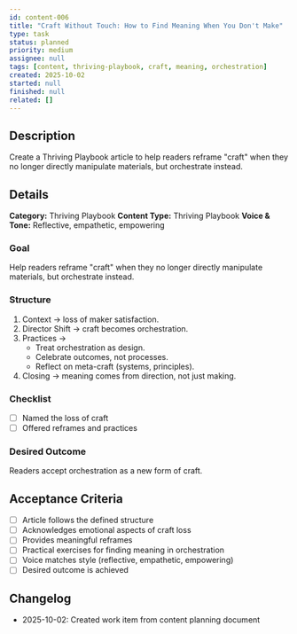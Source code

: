 ```yaml
---
id: content-006
title: "Craft Without Touch: How to Find Meaning When You Don't Make"
type: task
status: planned
priority: medium
assignee: null
tags: [content, thriving-playbook, craft, meaning, orchestration]
created: 2025-10-02
started: null
finished: null
related: []
---
```


## Description

Create a Thriving Playbook article to help readers reframe "craft" when they no longer directly manipulate materials, but orchestrate instead.

## Details

**Category:** Thriving Playbook
**Content Type:** Thriving Playbook
**Voice & Tone:** Reflective, empathetic, empowering

### Goal
Help readers reframe "craft" when they no longer directly manipulate materials, but orchestrate instead.

### Structure
1. Context → loss of maker satisfaction.
2. Director Shift → craft becomes orchestration.
3. Practices →
   - Treat orchestration as design.
   - Celebrate outcomes, not processes.
   - Reflect on meta-craft (systems, principles).
4. Closing → meaning comes from direction, not just making.

### Checklist
- [ ] Named the loss of craft
- [ ] Offered reframes and practices

### Desired Outcome
Readers accept orchestration as a new form of craft.

## Acceptance Criteria

- [ ] Article follows the defined structure
- [ ] Acknowledges emotional aspects of craft loss
- [ ] Provides meaningful reframes
- [ ] Practical exercises for finding meaning in orchestration
- [ ] Voice matches style (reflective, empathetic, empowering)
- [ ] Desired outcome is achieved

## Changelog

- 2025-10-02: Created work item from content planning document
